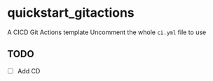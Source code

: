 # quickstart_gitactions
 A CICD Git Actions template 
 Uncomment the whole ```ci.yml``` file to use

## TODO
- [ ] Add CD
